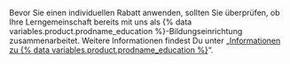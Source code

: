 Bevor Sie einen individuellen Rabatt anwenden, sollten Sie überprüfen, ob Ihre Lerngemeinschaft bereits mit uns als {% data variables.product.prodname_education %}-Bildungseinrichtung zusammenarbeitet. Weitere Informationen findest Du unter „[Informationen zu {% data variables.product.prodname_education %}](/education/teach-and-learn-with-github-education/about-github-education)“.
